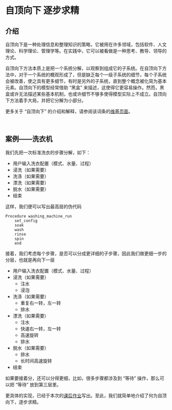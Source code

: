 # 自顶向下 逐步求精

## 介绍

自顶向下是一种处理信息和整理知识的策略，它被用在许多领域，包括软件、人文理论、科学理论、管理学等。在实践中，它可以被看做是一种思考、教导、领导的方式。

自顶向下方法本质上是把一个系统分解，以观察到组成它的子系统。在自顶向下方法中，对于一个系统的概观形成了，但是缺乏每个一级子系统的细节，每个子系统会被改善，使之具有更多细节，有时是另外的子系统，直到整个概念被化简为基本元素。自顶向下的模型经常借助 “黑盒” 来描述，这使得它更容易操作。然而，黑盒或许无法描述某些基本机制，也或许细节不够多使得模型实际上不成立。自顶向下方法着手大局，并把它分解为小部分。

更多关于 “自顶向下” 的介绍和解释，请参阅该词条的[维基页面][1]。

<br/>

## 案例——洗衣机

我们先把一次标准洗衣的步骤分解，如下：

- 用户输入洗衣配置（模式、水量、过程）
- 浸洗（如果需要）
- 洗涤（如果需要）
- 漂洗（如果需要）
- 脱水（如果需要）
- 结束

这样，我们便可以写出最高层的伪代码

```
Procedure washing_machine_run
    set_config
    soak
    wash
    rinse
    spin
    end
```

接着，我们考虑每个步骤，是否可以分成更详细的子步骤，因此我们做更细一步的分层，也就是再向下一层

- 用户输入洗衣配置（模式、水量、过程）
- 浸洗（如果需要）
    - 注水
    - 浸泡
- 洗涤（如果需要）
    - 重复右一转，左一转
    - 排水
- 漂洗（如果需要）
    - 注水
    - 快速右一转，左一转
    - 高速旋转
    - 排水
- 脱水（如果需要）
    - 排水
    - 长时间高速旋转
- 结束

如果要接着分，还可以分得更细，比如，很多步骤都涉及到 “等待” 操作，那么可以把 “等待” 放到第三层里。

更具体的实现，已经于本次的[课后作业](hw08)写出。至此，我们就简单地介绍了何为自顶向下，逐步求精。

[1]: https://en.wikipedia.org/wiki/Top-down_and_bottom-up_design
